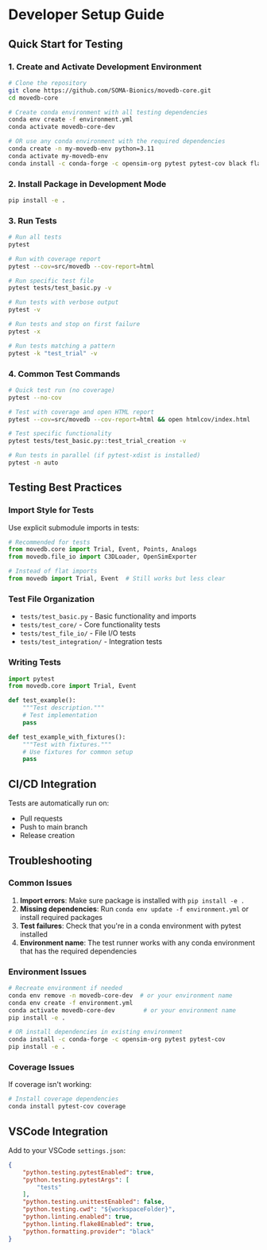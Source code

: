 # Developer Setup Guide

## Quick Start for Testing

### 1. Create and Activate Development Environment
```bash
# Clone the repository
git clone https://github.com/SOMA-Bionics/movedb-core.git
cd movedb-core

# Create conda environment with all testing dependencies
conda env create -f environment.yml
conda activate movedb-core-dev

# OR use any conda environment with the required dependencies
conda create -n my-movedb-env python=3.11
conda activate my-movedb-env
conda install -c conda-forge -c opensim-org pytest pytest-cov black flake8 mypy numpy polars pydantic loguru ezc3d
```

### 2. Install Package in Development Mode
```bash
pip install -e .
```

### 3. Run Tests
```bash
# Run all tests
pytest

# Run with coverage report
pytest --cov=src/movedb --cov-report=html

# Run specific test file
pytest tests/test_basic.py -v

# Run tests with verbose output
pytest -v

# Run tests and stop on first failure
pytest -x

# Run tests matching a pattern
pytest -k "test_trial" -v
```

### 4. Common Test Commands
```bash
# Quick test run (no coverage)
pytest --no-cov

# Test with coverage and open HTML report
pytest --cov=src/movedb --cov-report=html && open htmlcov/index.html

# Test specific functionality
pytest tests/test_basic.py::test_trial_creation -v

# Run tests in parallel (if pytest-xdist is installed)
pytest -n auto
```

## Testing Best Practices

### Import Style for Tests
Use explicit submodule imports in tests:
```python
# Recommended for tests
from movedb.core import Trial, Event, Points, Analogs
from movedb.file_io import C3DLoader, OpenSimExporter

# Instead of flat imports
from movedb import Trial, Event  # Still works but less clear
```

### Test File Organization
- `tests/test_basic.py` - Basic functionality and imports
- `tests/test_core/` - Core functionality tests
- `tests/test_file_io/` - File I/O tests
- `tests/test_integration/` - Integration tests

### Writing Tests
```python
import pytest
from movedb.core import Trial, Event

def test_example():
    """Test description."""
    # Test implementation
    pass

def test_example_with_fixtures():
    """Test with fixtures."""
    # Use fixtures for common setup
    pass
```

## CI/CD Integration

Tests are automatically run on:
- Pull requests
- Push to main branch
- Release creation

## Troubleshooting

### Common Issues
1. **Import errors**: Make sure package is installed with `pip install -e .`
2. **Missing dependencies**: Run `conda env update -f environment.yml` or install required packages
3. **Test failures**: Check that you're in a conda environment with pytest installed
4. **Environment name**: The test runner works with any conda environment that has the required dependencies

### Environment Issues
```bash
# Recreate environment if needed
conda env remove -n movedb-core-dev  # or your environment name
conda env create -f environment.yml
conda activate movedb-core-dev        # or your environment name
pip install -e .

# OR install dependencies in existing environment
conda install -c conda-forge -c opensim-org pytest pytest-cov
pip install -e .
```

### Coverage Issues
If coverage isn't working:
```bash
# Install coverage dependencies
conda install pytest-cov coverage
```

## VSCode Integration

Add to your VSCode `settings.json`:
```json
{
    "python.testing.pytestEnabled": true,
    "python.testing.pytestArgs": [
        "tests"
    ],
    "python.testing.unittestEnabled": false,
    "python.testing.cwd": "${workspaceFolder}",
    "python.linting.enabled": true,
    "python.linting.flake8Enabled": true,
    "python.formatting.provider": "black"
}
```
